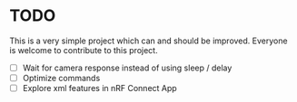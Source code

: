 # TODO


This is a very simple project which can and should be improved.
Everyone is welcome to contribute to this project.


- [ ] Wait for camera response instead of using sleep / delay
- [ ] Optimize commands
- [ ] Explore xml features in nRF Connect App

